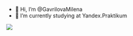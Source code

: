 - 👋 Hi, I’m @GavrilovaMilena
- 🌱 I’m currently studying at Yandex.Praktikum
<img src="https://cdn.icon-icons.com/icons2/1488/PNG/512/5352-html5_102567.png" style="width= 84px; height= 84px">
<!---
GavrilovaMilena/GavrilovaMilena is a ✨ special ✨ repository because its `README.md` (this file) appears on your GitHub profile.
You can click the Preview link to take a look at your changes.
--->
